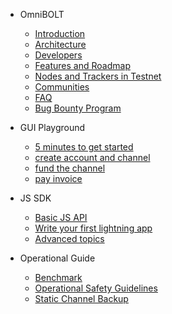 - OmniBOLT 
    - [Introduction](README.md) 
    - [Architecture](Architecture.md) 
    - [Developers](OBD-README.md) 
    - [Features and Roadmap](features.md)
    - [Nodes and Trackers in Testnet](nodes-in-testnet.md)
    - [Communities](communities.md)
    - [FAQ](FAQ.md)
    - [Bug Bounty Program](bug-bounty-program.md)

- GUI Playground
    - [5 minutes to get started](GUI-tool.md) 
    - [create account and channel](gui-account-channel.md)
    - [fund the channel](gui-fund-channel.md)
    - [pay invoice](gui-pay-invoice.md)

- JS SDK
    - [Basic JS API](js-sdk.md) 
    - [Write your first lightning app](js-sdk-5mins.md) 
    - [Advanced topics](advanced.md) 

- Operational Guide
    - [Benchmark](benchmark.md) 
    - [Operational Safety Guidelines](safety-guidelines.md) 
    - [Static Channel Backup](static-channel-backup.md) 

